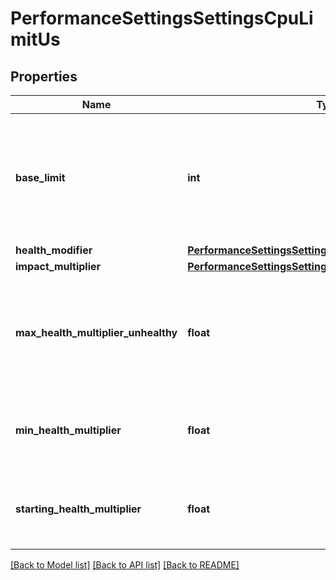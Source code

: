 # PerformanceSettingsSettingsCpuLimitUs

## Properties
Name | Type | Description | Notes
------------ | ------------- | ------------- | -------------
**base_limit** | **int** | Base value for the resource limit. This value will be used to compute final workload&#39;s limits. | [optional] 
**health_modifier** | [**PerformanceSettingsSettingsCpuLimitUsHealthModifier**](PerformanceSettingsSettingsCpuLimitUsHealthModifier.md) |  | [optional] 
**impact_multiplier** | [**PerformanceSettingsSettingsCpuLimitUsImpactMultiplier**](PerformanceSettingsSettingsCpuLimitUsImpactMultiplier.md) |  | [optional] 
**max_health_multiplier_unhealthy** | **float** | Maximum multiplier computed from cluster&#39;s health when the cluster is not healthy | [optional] 
**min_health_multiplier** | **float** | Minimum multiplier computed from cluster&#39;s health. | [optional] 
**starting_health_multiplier** | **float** | Starting health multiplier when the workload is created | [optional] 

[[Back to Model list]](../README.md#documentation-for-models) [[Back to API list]](../README.md#documentation-for-api-endpoints) [[Back to README]](../README.md)


